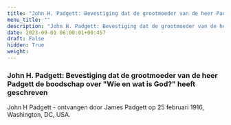 ```yaml
---
title: "John H. Padgett: Bevestiging dat de grootmoeder van de heer Padgett de boodschap over 'Wie en wat is God?' heeft geschreven"
menu_title: ""
description: "John H. Padgett: Bevestiging dat de grootmoeder van de heer Padgett de boodschap over 'Wie en wat is God?' heeft geschreven"
date: 2023-09-01 06:00:01+00:457
draft: False
hidden: True
weight:
---
```

### John H. Padgett: Bevestiging dat de grootmoeder van de heer Padgett de boodschap over "Wie en wat is God?" heeft geschreven

John H Padgett - ontvangen door James Padgett op 25 februari 1916, Washington, DC, USA.
